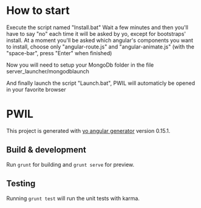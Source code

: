# How to start

Execute the script named "Install.bat"
Wait a few minutes and then you'll have to say "no" each time it will be asked by yo, except for bootstraps' install.
At a moment you'll be asked which angular's components you want to install, choose only "angular-route.js" and "angular-animate.js" (with the "space-bar", press "Enter" when finished)

Now you will need to setup your MongoDb folder in the file server_launcher/mongodblaunch

And finally launch the script "Launch.bat", PWIL will automaticly be opened in your favorite browser

# PWIL

This project is generated with [yo angular generator](https://github.com/yeoman/generator-angular)
version 0.15.1.

## Build & development

Run `grunt` for building and `grunt serve` for preview.

## Testing

Running `grunt test` will run the unit tests with karma.
